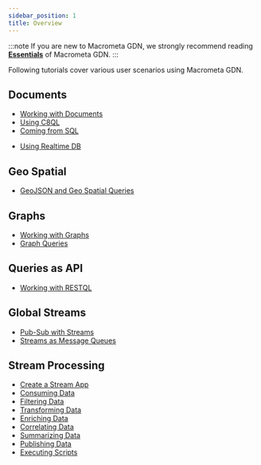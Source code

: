```yaml
---
sidebar_position: 1
title: Overview
---
```


:::note
If you are new to Macrometa GDN, we strongly recommend reading **[Essentials](../../../essentials/index.md)** of Macrometa GDN.
:::

Following tutorials cover various user scenarios using Macrometa GDN.

## Documents

* [Working with Documents](working-with-documents.md)
* [Using C8QL](../../../queryworkers/fundamentals.md)
* [Coming from SQL](../../../c8ql/coming-from-sql.md)
<!-- * [Using Spot Collections](using-spotcollections.md) -->
* [Using Realtime DB](using-realtime-updates.md)

## Geo Spatial

* [GeoJSON and Geo Spatial Queries](overview.md)

## Graphs

* [Working with Graphs](overview.md)
* [Graph Queries](../../graphs/tutorials/graph-queries.md)

## Queries as API

* [Working with RESTQL](overview.md)

## Global Streams

* [Pub-Sub with Streams](../../../streams/tutorials/pub-sub-streams.md)
* [Streams as Message Queues](overview.md)

## Stream Processing

* [Create a Stream App](../../../cep/tutorials/create-stream-app.md)
* [Consuming Data](../../../cep/tutorials/consuming-data.md)
* [Filtering Data](../../../cep/tutorials/filtering-data.md)
* [Transforming Data](../../../cep/tutorials/transforming-data.md)
* [Enriching Data](../../../cep/tutorials/enriching-data.md)
* [Correlating Data](../../../cep/tutorials/correlating-data.md)
* [Summarizing Data](../../../cep/tutorials/summarizing-data.md)
* [Publishing Data](../../../cep/tutorials/publishing-data.md)
* [Executing Scripts](../../../cep/tutorials/executing-scripts.md)